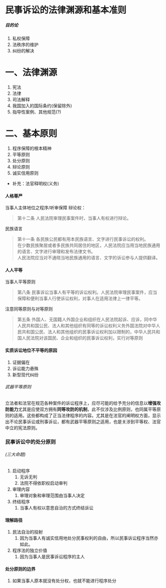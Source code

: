 # 民事诉讼的法律渊源和基本准则
##### 目的论
1. 私权保障
2. 法秩序的维护
3. 纠纷的解决
# 一、法律渊源
1. 宪法
2. 法律
3. 司法解释
4. 我国加入的国际条约(保留除外)
5. 指导性案例、其他规范(?)
# 二、基本原则
1. 程序保障的根本精神
2. 平等原则
3. 处分原则
4. 辩论原则
5. 诚实信用原则
- 补充：法官释明权(义务)
#### 人格尊严
当事人主体地位之程序/听审保障
辩论权：
>第十二条 人民法院审理民事案件时，当事人有权进行辩论。

民族语言
>第十一条 各民族公民都有用本民族语言、文字进行民事诉讼的权利。\
在少数民族聚居或者多民族共同居住的地区，人民法院应当用当地民族通用的语言、文字进行审理和发布法律文书。\
人民法院应当对不通晓当地民族通用的语言、文字的诉讼参与人提供翻译。
#### 人人平等
当事人平等原则
>第八条 民事诉讼当事人有平等的诉讼权利。人民法院审理民事案件，应当保障和便利当事人行使诉讼权利，对事人在适用法律上一律平等。

注意同等原则与对等原则
>第五条 外国人、无国籍人外国企业和组织在人民法院起诉、应诉，同中华人民共和国公民、法人和其他组织有同等的诉讼权利义务外国法院对中华人民共和国公民、法人和其他组织的民事诉讼权利加以限制的，中华人民共和国人民法院对该国民、企业和组织的民事诉讼权利，实行对等原则
#### 实质诉讼地位不平等的原因
1. 证据偏在
2. 诉讼能力悬殊
3. 新型现代纠纷
###### 武器平等原则
立法者和法官在规范各种案件的诉讼程序上，应尽可能的给予充分的信息以**增强攻防能力**尤其是应使双方拥有**同等攻防的机制**，此不仅涉及比例原则，也同属平等原则的适用。这些都构成了正当法律程序的内容。尤其是在法官的阐明权方面，显示出不论民事诉讼或刑事诉讼，都有武器平等原则之适用，也是关涉到平等权、法官中立的宪法原则。
### 民事诉讼中的处分原则
###### (三大命题)
1. 启动程序
   1. 无诉无判
   2. 法院不得依职权启动审判
2. 审理内容
   1. 审理对象和审理范围由当事人决定
3. 终结程序
   1. 当事人有权以意思自治的方式终结诉讼
#### 理解路径
1. 民法自治的投射
   1. 因为当事人有诚实信用地处分民事权利的自由，所以民事诉讼程序当然亦如此。
2. 程序法的独立价值
   1. 因为当事人是民事诉讼程序的主人
#### 处分原则的边界
1. 如果当事人原本就没有处分权，也就不能进行程序处分